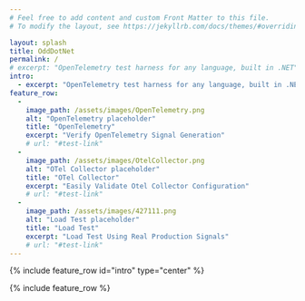 ```yaml
---
# Feel free to add content and custom Front Matter to this file.
# To modify the layout, see https://jekyllrb.com/docs/themes/#overriding-theme-defaults

layout: splash
title: OddDotNet
permalink: /
# excerpt: "OpenTelemetry test harness for any language, built in .NET"
intro:
  - excerpt: "OpenTelemetry test harness for any language, built in .NET (under Active Development!)"
feature_row:
  - 
    image_path: /assets/images/OpenTelemetry.png
    alt: "OpenTelemetry placeholder"
    title: "OpenTelemetry"
    excerpt: "Verify OpenTelemetry Signal Generation"
    # url: "#test-link"
  - 
    image_path: /assets/images/OtelCollector.png
    alt: "OTel Collector placeholder"
    title: "OTel Collector"
    excerpt: "Easily Validate Otel Collector Configuration"
    # url: "#test-link"
  - 
    image_path: /assets/images/427111.png
    alt: "Load Test placeholder"
    title: "Load Test"
    excerpt: "Load Test Using Real Production Signals"
    # url: "#test-link"
---
```


{% include feature_row id="intro" type="center" %}

{% include feature_row %}